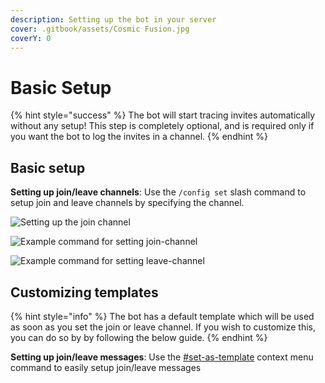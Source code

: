 ```yaml
---
description: Setting up the bot in your server
cover: .gitbook/assets/Cosmic Fusion.jpg
coverY: 0
---
```


# Basic Setup

{% hint style="success" %}
The bot will start tracing invites automatically without any setup! This step is completely optional, and is required only if you want the bot to log the invites in a channel.
{% endhint %}

## Basic setup

**Setting up join/leave channels**: Use the `/config set` slash command to setup join and leave channels by specifying the channel.

![Setting up the join channel](https://i.imgur.com/kWe5qjX.gif)

![Example command for setting join-channel](https://i.imgur.com/nmF3XTD.png)

![Example command for setting leave-channel](https://i.imgur.com/YHx8BcL.png)

## Customizing templates

{% hint style="info" %}
The bot has a default template which will be used as soon as you set the join or leave channel. If you wish to customize this, you can do so by by following the below guide.
{% endhint %}

**Setting up join/leave messages**: Use the [#set-as-template](commands/config.md#set-as-template "mention") context menu command to easily setup join/leave messages
